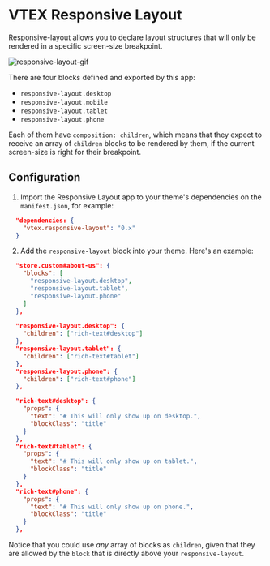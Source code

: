# VTEX Responsive Layout

Responsive-layout allows you to declare layout structures that will only be rendered in a specific screen-size breakpoint.

![responsive-layout-gif](https://user-images.githubusercontent.com/27777263/70263027-3a4d2180-1774-11ea-80b2-47c503eba75c.gif)

There are four blocks defined and exported by this app:

- `responsive-layout.desktop`
- `responsive-layout.mobile`
- `responsive-layout.tablet`
- `responsive-layout.phone`

Each of them have `composition: children`, which means that they expect to receive an array of `children` blocks to be rendered by them, if the current screen-size is right for their breakpoint.

## Configuration

1. Import the Responsive Layout app to your theme's dependencies on the `manifest.json`, for example:

```json
  "dependencies: {
    "vtex.responsive-layout": "0.x"
  }
```

2. Add the `responsive-layout` block into your theme. Here's an example:

```json
  "store.custom#about-us": {
    "blocks": [
      "responsive-layout.desktop",
      "responsive-layout.tablet",
      "responsive-layout.phone"
    ]
  },
  
  "responsive-layout.desktop": {
    "children": ["rich-text#desktop"]
  },
  "responsive-layout.tablet": {
    "children": ["rich-text#tablet"]
  },
  "responsive-layout.phone": {
    "children": ["rich-text#phone"]
  },

  "rich-text#desktop": {
    "props": {
      "text": "# This will only show up on desktop.",
      "blockClass": "title"
    }
  },
  "rich-text#tablet": {
    "props": {
      "text": "# This will only show up on tablet.",
      "blockClass": "title"
    }
  },
  "rich-text#phone": {
    "props": {
      "text": "# This will only show up on phone.",
      "blockClass": "title"
    }
  },
```

Notice that you could use _any_ array of blocks as `children`, given that they are allowed by the `block` that is directly above your `responsive-layout`.
